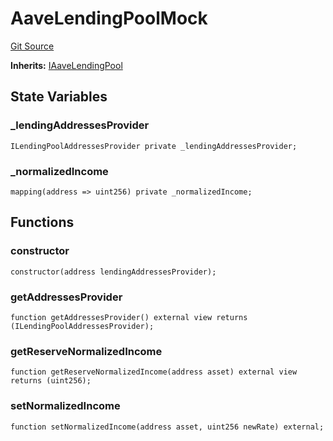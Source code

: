 # AaveLendingPoolMock
[Git Source](https://github.com/larrythecucumber321/protocol/blob/aabf2c9d4120808940fb3be9193cb66ea71ac351/contracts/plugins/mocks/AaveLendingPoolMock.sol)

**Inherits:**
[IAaveLendingPool](/tools/docgen/src/contracts/plugins/mocks/AaveLendingPoolMock.sol/interface.IAaveLendingPool.md)


## State Variables
### _lendingAddressesProvider

```solidity
ILendingPoolAddressesProvider private _lendingAddressesProvider;
```


### _normalizedIncome

```solidity
mapping(address => uint256) private _normalizedIncome;
```


## Functions
### constructor


```solidity
constructor(address lendingAddressesProvider);
```

### getAddressesProvider


```solidity
function getAddressesProvider() external view returns (ILendingPoolAddressesProvider);
```

### getReserveNormalizedIncome


```solidity
function getReserveNormalizedIncome(address asset) external view returns (uint256);
```

### setNormalizedIncome


```solidity
function setNormalizedIncome(address asset, uint256 newRate) external;
```

